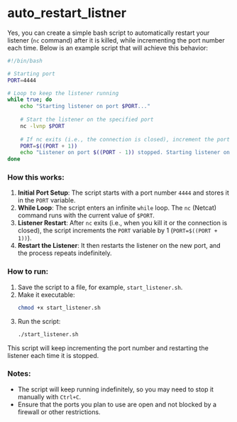 # auto_restart_listner

Yes, you can create a simple bash script to automatically restart your listener (`nc` command) after it is killed, while incrementing the port number each time. Below is an example script that will achieve this behavior:

```bash
#!/bin/bash

# Starting port
PORT=4444

# Loop to keep the listener running
while true; do
    echo "Starting listener on port $PORT..."
    
    # Start the listener on the specified port
    nc -lvnp $PORT
    
    # If nc exits (i.e., the connection is closed), increment the port and restart
    PORT=$((PORT + 1))
    echo "Listener on port $((PORT - 1)) stopped. Starting listener on port $PORT..."
done
```

### How this works:
1. **Initial Port Setup**: The script starts with a port number `4444` and stores it in the `PORT` variable.
2. **While Loop**: The script enters an infinite `while` loop. The `nc` (Netcat) command runs with the current value of `$PORT`.
3. **Listener Restart**: After `nc` exits (i.e., when you kill it or the connection is closed), the script increments the `PORT` variable by 1 (`PORT=$((PORT + 1))`).
4. **Restart the Listener**: It then restarts the listener on the new port, and the process repeats indefinitely.

### How to run:
1. Save the script to a file, for example, `start_listener.sh`.
2. Make it executable:
   ```bash
   chmod +x start_listener.sh
   ```
3. Run the script:
   ```bash
   ./start_listener.sh
   ```

This script will keep incrementing the port number and restarting the listener each time it is stopped.

### Notes:
- The script will keep running indefinitely, so you may need to stop it manually with `Ctrl+C`.
- Ensure that the ports you plan to use are open and not blocked by a firewall or other restrictions.
